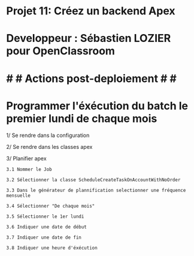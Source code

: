 # Projet 11: Créez un backend Apex
# Developpeur : Sébastien LOZIER pour OpenClassroom
# 
# # # Actions post-deploiement # # #
#
# Programmer l'éxécution du batch le premier lundi de chaque mois

1/ Se rendre dans la configuration

2/ Se rendre dans les classes apex

3/ Planifier apex

    3.1 Nommer le Job
    
    3.2 Sélectionner la classe ScheduleCreateTaskOnAccountWithNoOrder
    
    3.3 Dans le générateur de plannification selectionner une fréquence mensuelle
    
    3.4 Sélectionner "De chaque mois"
    
    3.5 Sélectionner le 1er lundi
    
    3.6 Indiquer une date de début
    
    3.7 Indiquer une date de fin
    
    3.8 Indiquer une heure d'éxécution
